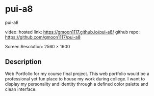 # pui-a8
pui-a8

video:
hosted link: https://gmoon1117.github.io/pui-a8/
github repo: https://github.com/gmoon1117/pui-a8

Screen Resolution: 2560 × 1600

## Description
Web Portfolio for my course final project. This web portfolio would be a professional yet fun place to house my work during college. I want to display my personality and identity through a defined color palette and clean interface.
